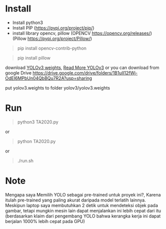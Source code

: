# Install

- Install python3
- Install PIP (https://pypi.org/project/pip/)
- install library opencv, pillow (OPENCV https://opencv.org/releases/) (Pillow https://pypi.org/project/Pillow/)

> pip install opencv-contrib-python

> pip install pillow

download [YOLOv3 weights](https://pjreddie.com/media/files/yolov3.weights), [Read More YOLOv3](https://pjreddie.com/darknet/yolo/)
or you can download from google Drive
https://drive.google.com/drive/folders/1B1uII12fWj-OdEI6MPbUn04QbBQu7R2A?usp=sharing

put yolov3.weights to folder yolov3/yolov3.weights

# Run
> python3 TA2020.py

or

> python TA2020.py

or 

> ./run.sh

# Note 
Mengapa saya Memilih YOLO sebagai pre-trained untuk proyek ini?, Karena itulah pre-trained yang paling akurat daripada model terlatih lainnya. Meskipun laptop saya membutuhkan 2 detik untuk mendeteksi objek pada gambar, tetapi mungkin mesin lain dapat menjalankan ini lebih cepat dari itu (berdasarkan klaim dari pengembang YOLO bahwa kerangka kerja ini dapat berjalan 1000% lebih cepat pada GPU)
